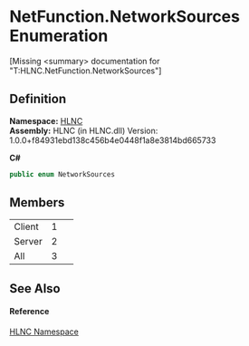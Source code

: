 # NetFunction.NetworkSources Enumeration


\[Missing &lt;summary&gt; documentation for "T:HLNC.NetFunction.NetworkSources"\]



## Definition
**Namespace:** <a href="N_HLNC">HLNC</a>  
**Assembly:** HLNC (in HLNC.dll) Version: 1.0.0+f84931ebd138c456b4e0448f1a8e3814bd665733

**C#**
``` C#
public enum NetworkSources
```



## Members
<table>
<tr>
<td>Client</td>
<td>1</td>
<td> </td></tr>
<tr>
<td>Server</td>
<td>2</td>
<td> </td></tr>
<tr>
<td>All</td>
<td>3</td>
<td> </td></tr>
</table>

## See Also


#### Reference
<a href="N_HLNC">HLNC Namespace</a>  
